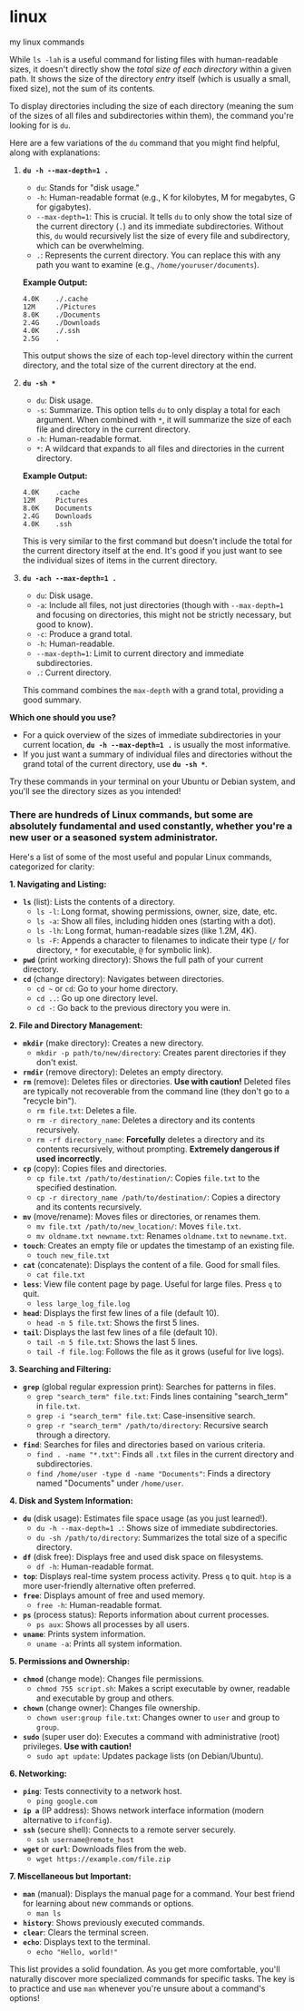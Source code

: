 # linux
my linux commands


While `ls -lah` is a useful command for listing files with human-readable sizes, it doesn't directly show the *total size of each directory* within a given path. It shows the size of the directory *entry* itself (which is usually a small, fixed size), not the sum of its contents.

To display directories including the size of each directory (meaning the sum of the sizes of all files and subdirectories within them), the command you're looking for is `du`.

Here are a few variations of the `du` command that you might find helpful, along with explanations:

1.  **`du -h --max-depth=1 .`**

      * `du`: Stands for "disk usage."
      * `-h`: Human-readable format (e.g., K for kilobytes, M for megabytes, G for gigabytes).
      * `--max-depth=1`: This is crucial. It tells `du` to only show the total size of the current directory (`.`) and its immediate subdirectories. Without this, `du` would recursively list the size of every file and subdirectory, which can be overwhelming.
      * `.`: Represents the current directory. You can replace this with any path you want to examine (e.g., `/home/youruser/documents`).

    **Example Output:**

    ```
    4.0K    ./.cache
    12M     ./Pictures
    8.0K    ./Documents
    2.4G    ./Downloads
    4.0K    ./.ssh
    2.5G    .
    ```

    This output shows the size of each top-level directory within the current directory, and the total size of the current directory at the end.

2.  **`du -sh *`**

      * `du`: Disk usage.
      * `-s`: Summarize. This option tells `du` to only display a total for each argument. When combined with `*`, it will summarize the size of each file and directory in the current directory.
      * `-h`: Human-readable format.
      * `*`: A wildcard that expands to all files and directories in the current directory.

    **Example Output:**

    ```
    4.0K    .cache
    12M     Pictures
    8.0K    Documents
    2.4G    Downloads
    4.0K    .ssh
    ```

    This is very similar to the first command but doesn't include the total for the current directory itself at the end. It's good if you just want to see the individual sizes of items in the current directory.

3.  **`du -ach --max-depth=1 .`**

      * `du`: Disk usage.
      * `-a`: Include all files, not just directories (though with `--max-depth=1` and focusing on directories, this might not be strictly necessary, but good to know).
      * `-c`: Produce a grand total.
      * `-h`: Human-readable.
      * `--max-depth=1`: Limit to current directory and immediate subdirectories.
      * `.`: Current directory.

    This command combines the `max-depth` with a grand total, providing a good summary.

**Which one should you use?**

  * For a quick overview of the sizes of immediate subdirectories in your current location, **`du -h --max-depth=1 .`** is usually the most informative.
  * If you just want a summary of individual files and directories without the grand total of the current directory, use **`du -sh *`**.

Try these commands in your terminal on your Ubuntu or Debian system, and you'll see the directory sizes as you intended\!


### There are hundreds of Linux commands, but some are absolutely fundamental and used constantly, whether you're a new user or a seasoned system administrator.

Here's a list of some of the most useful and popular Linux commands, categorized for clarity:

**1. Navigating and Listing:**

* **`ls`** (list): Lists the contents of a directory.
    * `ls -l`: Long format, showing permissions, owner, size, date, etc.
    * `ls -a`: Show all files, including hidden ones (starting with a dot).
    * `ls -lh`: Long format, human-readable sizes (like 1.2M, 4K).
    * `ls -F`: Appends a character to filenames to indicate their type (`/` for directory, `*` for executable, `@` for symbolic link).
* **`pwd`** (print working directory): Shows the full path of your current directory.
* **`cd`** (change directory): Navigates between directories.
    * `cd ~` or `cd`: Go to your home directory.
    * `cd ..`: Go up one directory level.
    * `cd -`: Go back to the previous directory you were in.

**2. File and Directory Management:**

* **`mkdir`** (make directory): Creates a new directory.
    * `mkdir -p path/to/new/directory`: Creates parent directories if they don't exist.
* **`rmdir`** (remove directory): Deletes an empty directory.
* **`rm`** (remove): Deletes files or directories. **Use with caution!** Deleted files are typically not recoverable from the command line (they don't go to a "recycle bin").
    * `rm file.txt`: Deletes a file.
    * `rm -r directory_name`: Deletes a directory and its contents recursively.
    * `rm -rf directory_name`: **Forcefully** deletes a directory and its contents recursively, without prompting. **Extremely dangerous if used incorrectly.**
* **`cp`** (copy): Copies files and directories.
    * `cp file.txt /path/to/destination/`: Copies `file.txt` to the specified destination.
    * `cp -r directory_name /path/to/destination/`: Copies a directory and its contents recursively.
* **`mv`** (move/rename): Moves files or directories, or renames them.
    * `mv file.txt /path/to/new_location/`: Moves `file.txt`.
    * `mv oldname.txt newname.txt`: Renames `oldname.txt` to `newname.txt`.
* **`touch`**: Creates an empty file or updates the timestamp of an existing file.
    * `touch new_file.txt`
* **`cat`** (concatenate): Displays the content of a file. Good for small files.
    * `cat file.txt`
* **`less`**: View file content page by page. Useful for large files. Press `q` to quit.
    * `less large_log_file.log`
* **`head`**: Displays the first few lines of a file (default 10).
    * `head -n 5 file.txt`: Shows the first 5 lines.
* **`tail`**: Displays the last few lines of a file (default 10).
    * `tail -n 5 file.txt`: Shows the last 5 lines.
    * `tail -f file.log`: Follows the file as it grows (useful for live logs).

**3. Searching and Filtering:**

* **`grep`** (global regular expression print): Searches for patterns in files.
    * `grep "search_term" file.txt`: Finds lines containing "search\_term" in `file.txt`.
    * `grep -i "search_term" file.txt`: Case-insensitive search.
    * `grep -r "search_term" /path/to/directory`: Recursive search through a directory.
* **`find`**: Searches for files and directories based on various criteria.
    * `find . -name "*.txt"`: Finds all `.txt` files in the current directory and subdirectories.
    * `find /home/user -type d -name "Documents"`: Finds a directory named "Documents" under `/home/user`.

**4. Disk and System Information:**

* **`du`** (disk usage): Estimates file space usage (as you just learned!).
    * `du -h --max-depth=1 .`: Shows size of immediate subdirectories.
    * `du -sh /path/to/directory`: Summarizes the total size of a specific directory.
* **`df`** (disk free): Displays free and used disk space on filesystems.
    * `df -h`: Human-readable format.
* **`top`**: Displays real-time system process activity. Press `q` to quit. `htop` is a more user-friendly alternative often preferred.
* **`free`**: Displays amount of free and used memory.
    * `free -h`: Human-readable format.
* **`ps`** (process status): Reports information about current processes.
    * `ps aux`: Shows all processes by all users.
* **`uname`**: Prints system information.
    * `uname -a`: Prints all system information.

**5. Permissions and Ownership:**

* **`chmod`** (change mode): Changes file permissions.
    * `chmod 755 script.sh`: Makes a script executable by owner, readable and executable by group and others.
* **`chown`** (change owner): Changes file ownership.
    * `chown user:group file.txt`: Changes owner to `user` and group to `group`.
* **`sudo`** (super user do): Executes a command with administrative (root) privileges. **Use with caution!**
    * `sudo apt update`: Updates package lists (on Debian/Ubuntu).

**6. Networking:**

* **`ping`**: Tests connectivity to a network host.
    * `ping google.com`
* **`ip a`** (IP address): Shows network interface information (modern alternative to `ifconfig`).
* **`ssh`** (secure shell): Connects to a remote server securely.
    * `ssh username@remote_host`
* **`wget`** or **`curl`**: Downloads files from the web.
    * `wget https://example.com/file.zip`

**7. Miscellaneous but Important:**

* **`man`** (manual): Displays the manual page for a command. Your best friend for learning about new commands or options.
    * `man ls`
* **`history`**: Shows previously executed commands.
* **`clear`**: Clears the terminal screen.
* **`echo`**: Displays text to the terminal.
    * `echo "Hello, world!"`

This list provides a solid foundation. As you get more comfortable, you'll naturally discover more specialized commands for specific tasks. The key is to practice and use `man` whenever you're unsure about a command's options!
